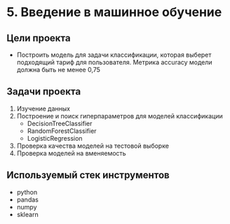 # 5. Введение в машинное обучение

## Цели проекта

- Построить модель для задачи классификации, которая выберет подходящий тариф для пользователя. Метрика accuracy модели должна быть не менее 0,75

## Задачи проекта

1) Изучение данных
2) Построение и поиск гиперпараметров для моделей классификации
   - DecisionTreeClassifier
   - RandomForestClassifier
   - LogisticRegression
3) Проверка качества моделей на тестовой выборке
4) Проверка моделей на вменяемость

## Используемый стек инструментов

- python
- pandas
- numpy
- sklearn
